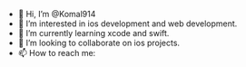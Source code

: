 - 👋 Hi, I’m @Komal914
- 👀 I’m interested in ios development and web development.
- 🌱 I’m currently learning xcode and swift.
- 💞️ I’m looking to collaborate on ios projects.
- 📫 How to reach me: 

<!---
Komal914/Komal914 is a ✨ special ✨ repository because its `README.md` (this file) appears on your GitHub profile.
You can click the Preview link to take a look at your changes.
--->
